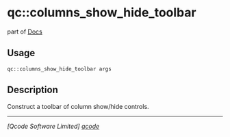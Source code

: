 qc::columns_show_hide_toolbar
=============================

part of [Docs](.)

Usage
-----
`qc::columns_show_hide_toolbar args`

Description
-----------
Construct a toolbar of column show/hide controls.

----------------------------------
*[Qcode Software Limited] [qcode]*

[qcode]: http://www.qcode.co.uk "Qcode Software"